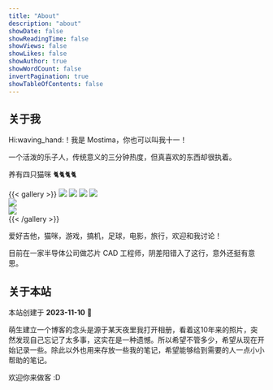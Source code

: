 ```yaml
---
title: "About"
description: "about"
showDate: false
showReadingTime: false
showViews: false
showLikes: false
showAuthor: true
showWordCount: false
invertPagination: true
showTableOfContents: false
---
```


## 关于我

Hi:waving_hand:！我是 Mostima，你也可以叫我十一！

一个活泼的乐子人，传统意义的三分钟热度，但真喜欢的东西却很执着。

养有四只猫咪 🐈🐈🐈🐈

{{< gallery >}}
  <img src="./cat1.JPG" class="grid-w50 md:grid-w33 xl:grid-w25" />
  <img src="./cat2.JPG" class="grid-w50 md:grid-w33 xl:grid-w25" />
  <img src="./cat3.JPG" class="grid-w50 md:grid-w33 xl:grid-w25" />
  <img src="./cat4.JPG" class="grid-w50 md:grid-w33 xl:grid-w25" />  
  <img src="./cat5.JPG" class="grid-w50 md:grid-w33 xl:grid-w25" />  
  <img src="./cat6.JPG" class="grid-w50 md:grid-w33 xl:grid-w25" />  
{{< /gallery >}}

爱好吉他，猫咪，游戏，搞机，足球，电影，旅行，欢迎和我讨论！

目前在一家半导体公司做芯片 CAD 工程师，阴差阳错入了这行，意外还挺有意思。

## 关于本站
本站创建于 **2023-11-10** 🎉

萌生建立一个博客的念头是源于某天夜里我打开相册，看着这10年来的照片，突然发现自己忘记了太多事，这实在是一种遗憾。所以希望不管多少，希望从现在开始记录一些。除此以外也用来存放一些我的笔记，希望能够给到需要的人一点小小帮助的笔记。

欢迎你来做客 :D
